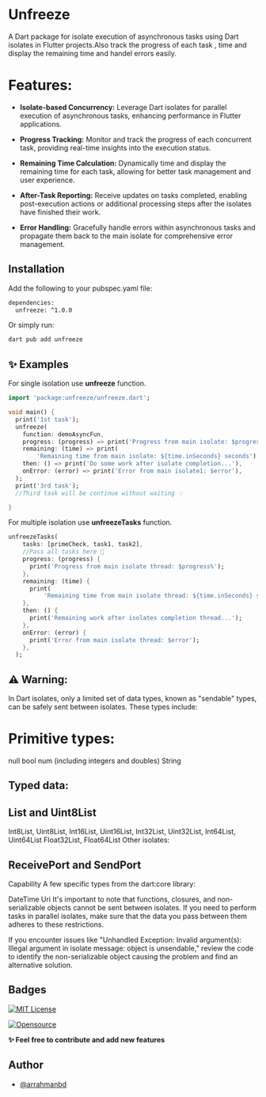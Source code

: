 # Unfreeze
A Dart package for isolate execution of asynchronous tasks using Dart isolates in Flutter projects.Also track the progress of each task , time and display the remaining time and handel errors easily.

# Features:
- **Isolate-based Concurrency:** Leverage Dart isolates for parallel execution of asynchronous tasks, enhancing performance in Flutter applications.

- **Progress Tracking:** Monitor and track the progress of each concurrent task, providing real-time insights into the execution status.

- **Remaining Time Calculation:** Dynamically time and display the remaining time for each task, allowing for better task management and user experience.

- **After-Task Reporting:** Receive updates on tasks completed, enabling post-execution actions or additional processing steps after the isolates have finished their work.

- **Error Handling:** Gracefully handle errors within asynchronous tasks and propagate them back to the main isolate for comprehensive error management.


## Installation

Add the following to your pubspec.yaml file:

```bash
dependencies:
  unfreeze: ^1.0.0
```

Or simply run:

```bash
dart pub add unfreeze
```



## ✨ Examples

For single isolation use **unfreeze** function.
```dart
import 'package:unfreeze/unfreeze.dart';

void main() {
  print('1st task');
  unfreeze(
    function: demoAsyncFun,
    progress: (progress) => print('Progress from main isolate: $progress%'),
    remaining: (time) => print(
        'Remaining time from main isolate: ${time.inSeconds} seconds'),
    then: () => print('Do some work after isolate completion...'),
    onError: (error) => print('Error from main isolate1: $error'),
  );
  print('3rd task');
  //Third task will be continue without waiting 💡

}
```
For multiple isolation use **unfreezeTasks** function.
```dart
unfreezeTasks(
    tasks: [primeCheck, task1, task2],
    //Pass all tasks here 🤝
    progress: (progress) {
      print('Progress from main isolate thread: $progress%');
    },
    remaining: (time) {
      print(
          'Remaining time from main isolate thread: ${time.inSeconds} seconds');
    },
    then: () {
      print('Remaining work after isolates completion thread...');
    },
    onError: (error) {
      print('Error from main isolate thread: $error');
    },
  );
```
## ⚠️ Warning:
In Dart isolates, only a limited set of data types, known as "sendable" types, can be safely sent between isolates. These types include:

# Primitive types:

null
bool
num (including integers and doubles)
String
## Typed data:

## List and Uint8List
Int8List, Uint8List, Int16List, Uint16List, Int32List, Uint32List, Int64List, Uint64List
Float32List, Float64List
Other isolates:

## ReceivePort and SendPort
Capability
A few specific types from the dart:core library:

DateTime
Uri
It's important to note that functions, closures, and non-serializable objects cannot be sent between isolates. If you need to perform tasks in parallel isolates, make sure that the data you pass between them adheres to these restrictions.

If you encounter issues like "Unhandled Exception: Invalid argument(s): Illegal argument in isolate message: object is unsendable," review the code to identify the non-serializable object causing the problem and find an alternative solution.

## Badges


[![MIT License](https://img.shields.io/badge/License-MIT-green.svg)](https://choosealicense.com/licenses/mit/)

[![Opensource](https://img.shields.io/static/v1?label=opensource&message=❤&color=red)](https://github.com/arrahmanbd/unfreeze)

**✨  Feel free to contribute and add new features**

## Author

- [@arrahmanbd](https://www.github.com/arrahmanbd)
